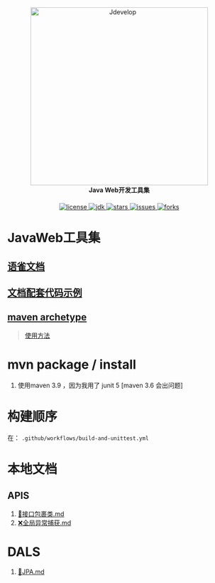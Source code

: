 <div style="text-align: center;">
	<a href="https://www.yuque.com/tanning/yg9ipo"  target="_blank">
	    <img src="https://t.tannn.cn/images/myProj/Jdevelop.png" width="400" alt="Jdevelop">
	</a>
</div>
<div style="text-align: center;">
	<strong>Java Web开发工具集</strong>
</div>
<div style="text-align: center; margin-top: 20px">
    <a target="_blank" href="https://www.yuque.com/tanning/yg9ipo">
        <img src='https://img.shields.io/github/license/en-o/Jdevelops' alt='license'/>
    </a>
    <a target="_blank" href="https://www.yuque.com/tanning/yg9ipo">
        <img src='https://img.shields.io/badge/JDK-1.8.0_281+-green.svg' alt='jdk'/>
    </a>
    <a target="_blank" href="https://www.yuque.com/tanning/yg9ipo">
        <img src='https://img.shields.io/github/stars/en-o/Jdevelops' alt='stars'/>
    </a>
    <a target="_blank" href="https://www.yuque.com/tanning/yg9ipo">
        <img src='https://img.shields.io/github/issues/en-o/Jdevelops' alt='issues'/>
    </a>
    <a target="_blank" href="https://www.yuque.com/tanning/yg9ipo">
        <img src='	https://img.shields.io/github/forks/en-o/Jdevelops' alt='forks'/>
    </a>
</div>

# JavaWeb工具集
## [语雀文档](https://www.yuque.com/tanning/yg9ipo)
## [文档配套代码示例](https://github.com/en-o/Jdevelops-Example)
## [maven archetype](https://gitee.com/etn/jdevelops-archetype.git)
> [使用方法](https://www.yuque.com/tanning/yg9ipo/os0zl7#GocqT)

# mvn package / install
1. 使用maven 3.9 ，因为我用了 junit 5 [maven 3.6 会出问题]

# 构建顺序
在： `.github/workflows/build-and-unittest.yml` 

# 本地文档
## APIS
1. [💬接口包裹类.md](jdevelops-apis/jdevelops-apis-result/💬接口包裹类.md)
2. [❌全局异常捕获.md](jdevelops-apis/jdevelops-apis-exception/❌全局异常捕获.md)

# DALS
1. [🧾JPA.md](jdevelops-dals/jdevelops-dals-jpa/🧾JPA.md)
